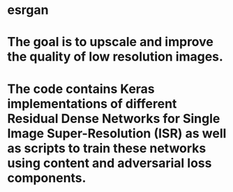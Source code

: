 # esrgan

# The goal is to upscale and improve the quality of low resolution images.
# The code contains Keras implementations of different Residual Dense Networks for Single Image Super-Resolution (ISR) as well as scripts to train these networks using content and adversarial loss components.
# 
